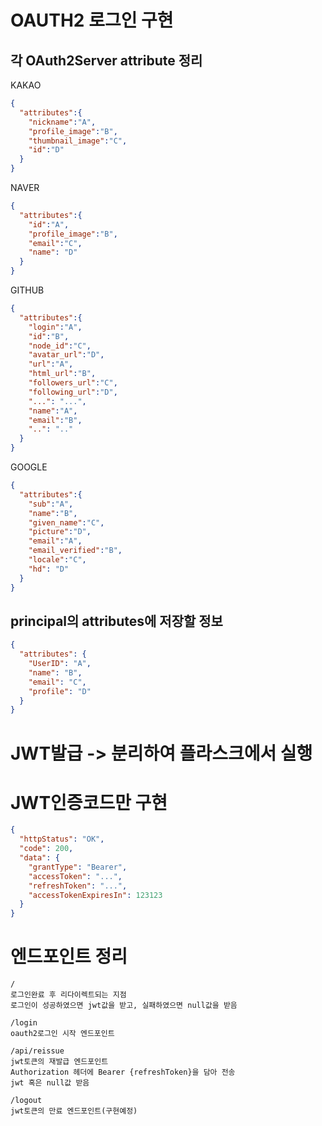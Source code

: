 # OAUTH2 로그인 구현
## 각 OAuth2Server attribute 정리
KAKAO
```json
{
  "attributes":{
    "nickname":"A",
    "profile_image":"B",
    "thumbnail_image":"C",
    "id":"D"
  }
}
```
NAVER
```json
{
  "attributes":{
    "id":"A",
    "profile_image":"B",
    "email":"C",
    "name": "D"
  }
}
```
GITHUB
```json
{
  "attributes":{
    "login":"A",
    "id":"B",
    "node_id":"C",
    "avatar_url":"D",
    "url":"A",
    "html_url":"B",
    "followers_url":"C",
    "following_url":"D",
    "...": "...",
    "name":"A",
    "email":"B",
    "..": ".."
  }
}
```
GOOGLE
```json
{
  "attributes":{
    "sub":"A",
    "name":"B",
    "given_name":"C",
    "picture":"D",
    "email":"A",
    "email_verified":"B",
    "locale":"C",
    "hd": "D"
  }
}
```

## principal의 attributes에 저장할 정보
```json
{
  "attributes": {
    "UserID": "A",
    "name": "B",
    "email": "C",
    "profile": "D"
  }
}
```

# JWT발급 -> 분리하여 플라스크에서 실행
# JWT인증코드만 구현
```json
{
  "httpStatus": "OK",
  "code": 200,
  "data": {
    "grantType": "Bearer",
    "accessToken": "...",
    "refreshToken": "...",
    "accessTokenExpiresIn": 123123
  }
}
```

# 엔드포인트 정리

```
/
로그인완료 후 리다이렉트되는 지점
로그인이 성공하였으면 jwt값을 받고, 실패하였으면 null값을 받음

/login
oauth2로그인 시작 엔드포인트

/api/reissue
jwt토큰의 재발급 엔드포인트
Authorization 헤더에 Bearer {refreshToken}을 담아 전송
jwt 혹은 null값 받음

/logout
jwt토큰의 만료 엔드포인트(구현예정)
```